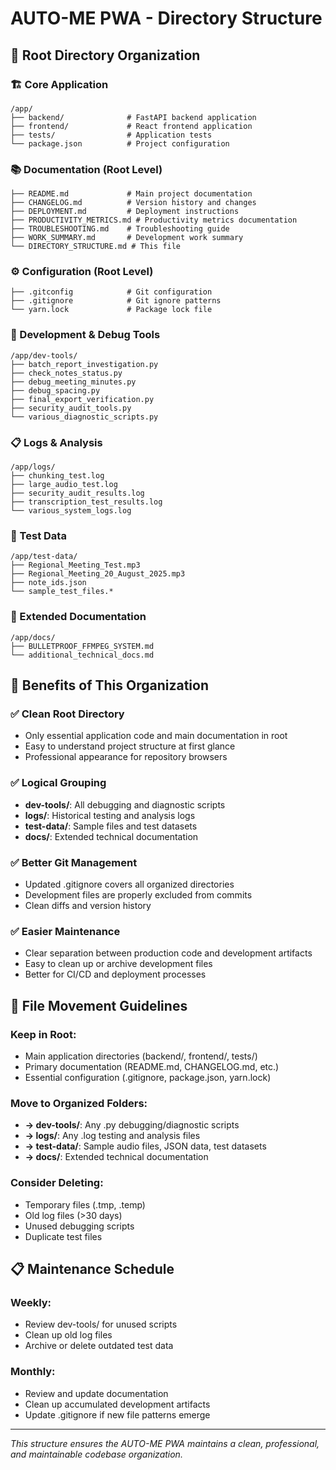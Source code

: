 # AUTO-ME PWA - Directory Structure

## 📁 **Root Directory Organization**

### **🏗️ Core Application**
```
/app/
├── backend/              # FastAPI backend application
├── frontend/             # React frontend application  
├── tests/                # Application tests
└── package.json          # Project configuration
```

### **📚 Documentation (Root Level)**
```
├── README.md             # Main project documentation
├── CHANGELOG.md          # Version history and changes
├── DEPLOYMENT.md         # Deployment instructions
├── PRODUCTIVITY_METRICS.md # Productivity metrics documentation
├── TROUBLESHOOTING.md    # Troubleshooting guide
├── WORK_SUMMARY.md       # Development work summary
└── DIRECTORY_STRUCTURE.md # This file
```

### **⚙️ Configuration (Root Level)**
```
├── .gitconfig            # Git configuration
├── .gitignore            # Git ignore patterns
└── yarn.lock             # Package lock file
```

### **🔧 Development & Debug Tools**
```
/app/dev-tools/
├── batch_report_investigation.py
├── check_notes_status.py
├── debug_meeting_minutes.py
├── debug_spacing.py
├── final_export_verification.py
├── security_audit_tools.py
└── various_diagnostic_scripts.py
```

### **📋 Logs & Analysis**
```
/app/logs/
├── chunking_test.log
├── large_audio_test.log
├── security_audit_results.log
├── transcription_test_results.log
└── various_system_logs.log
```

### **🧪 Test Data**
```
/app/test-data/
├── Regional_Meeting_Test.mp3
├── Regional_Meeting_20_August_2025.mp3
├── note_ids.json
└── sample_test_files.*
```

### **📖 Extended Documentation**
```
/app/docs/
├── BULLETPROOF_FFMPEG_SYSTEM.md
└── additional_technical_docs.md
```

## 🎯 **Benefits of This Organization**

### ✅ **Clean Root Directory**
- Only essential application code and main documentation in root
- Easy to understand project structure at first glance
- Professional appearance for repository browsers

### ✅ **Logical Grouping**
- **dev-tools/**: All debugging and diagnostic scripts
- **logs/**: Historical testing and analysis logs
- **test-data/**: Sample files and test datasets
- **docs/**: Extended technical documentation

### ✅ **Better Git Management**
- Updated .gitignore covers all organized directories
- Development files are properly excluded from commits
- Clean diffs and version history

### ✅ **Easier Maintenance**
- Clear separation between production code and development artifacts
- Easy to clean up or archive development files
- Better for CI/CD and deployment processes

## 🔄 **File Movement Guidelines**

### **Keep in Root:**
- Main application directories (backend/, frontend/, tests/)
- Primary documentation (README.md, CHANGELOG.md, etc.)
- Essential configuration (.gitignore, package.json, yarn.lock)

### **Move to Organized Folders:**
- **→ dev-tools/**: Any .py debugging/diagnostic scripts
- **→ logs/**: Any .log testing and analysis files
- **→ test-data/**: Sample audio files, JSON data, test datasets
- **→ docs/**: Extended technical documentation

### **Consider Deleting:**
- Temporary files (.tmp, .temp)
- Old log files (>30 days)
- Unused debugging scripts
- Duplicate test files

## 📋 **Maintenance Schedule**

### **Weekly:**
- Review dev-tools/ for unused scripts
- Clean up old log files
- Archive or delete outdated test data

### **Monthly:**
- Review and update documentation
- Clean up accumulated development artifacts
- Update .gitignore if new file patterns emerge

---

*This structure ensures the AUTO-ME PWA maintains a clean, professional, and maintainable codebase organization.*